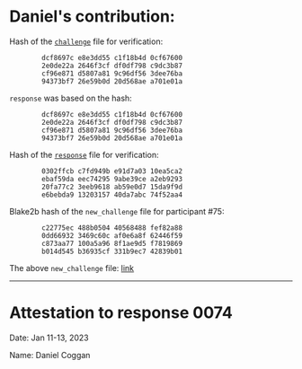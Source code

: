 # Daniel's contribution:

Hash of the [`challenge`](https://pse-trusted-setup-ppot.s3.eu-central-1.amazonaws.com/challenge_0074) file for verification:

```
        dcf8697c e8e3dd55 c1f18b4d 0cf67600
        2e0de22a 2646f3cf df0df798 c9dc3b87
        cf96e871 d5807a81 9c96df56 3dee76ba
        94373bf7 26e59b0d 20d568ae a701e01a
```

`response` was based on the hash:

```
        dcf8697c e8e3dd55 c1f18b4d 0cf67600
        2e0de22a 2646f3cf df0df798 c9dc3b87
        cf96e871 d5807a81 9c96df56 3dee76ba
        94373bf7 26e59b0d 20d568ae a701e01a
```

Hash of the [`response`](https://pse-trusted-setup-ppot.s3.eu-central-1.amazonaws.com/response_0074_daniel) file for verification:

```
        0302ffcb c7fd949b e91d7a03 10ea5ca2
        ebaf59da eec74295 9abe39ce a2eb9293
        20fa77c2 3eeb9618 ab59e0d7 15da9f9d
        e6bebda9 13203157 40da7abc 74f52aa4
```

Blake2b hash of the `new_challenge` file for participant #75:

```
        c22775ec 488b0504 40568488 fef82a88
        0dd66932 3469c60c af0e6a8f 62446f59
        c873aa77 100a5a96 8f1ae9d5 f7819869
        b014d545 b36935cf 331b9ec7 42839b01
```

The above `new_challenge` file: [link](https://pse-trusted-setup-ppot.s3.eu-central-1.amazonaws.com/challenge_0075)

***

# Attestation to response 0074

Date: Jan 11-13, 2023 

Name: Daniel Coggan 
